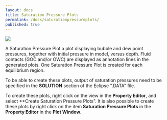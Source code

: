 ```yaml
---
layout: docs
title: Saturation Pressure Plots
permalink: /docs/saturationpressureplots/
published: true
---
```


![]({{site.baseurl}}/images/SaturationPressurePlot.png)

A Saturation Pressure Plot a plot displaying bubble and dew point pressures, together with initial pressure in model, versus depth. Fluid contacts (GOC and/or OWC) are displayed as annotation lines in the generated plots. One Saturation Pressure Plot is created for each equilibrium region.

To be able to create these plots, output of saturation pressures need to be specified in the **SOLUTION** section of the Eclipse ".DATA" file.

To create these plots, right click on the view in the **Property Editor**, and select **Create Saturation Pressure Plots". It is also possible to create these plots by right click on the item **Saturation Pressure Plots** in the **Property Editor** in the **Plot Window**.

